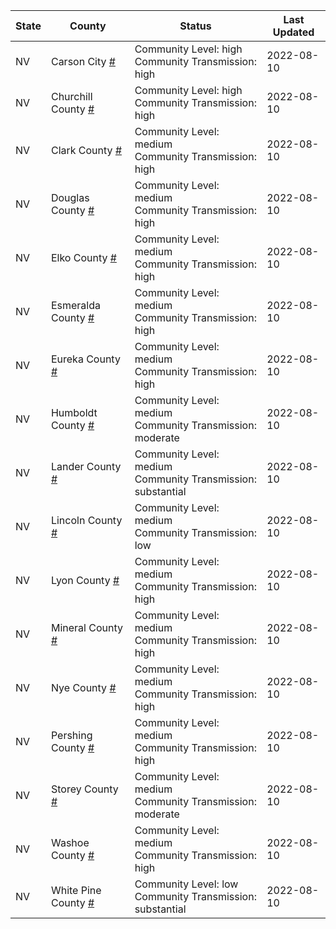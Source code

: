 State | County | Status | Last Updated
--- | --- | --- | --- 
NV | Carson City <a href="#carson_city">#</a> | <a name="carson_city"></a>Community Level: high<br/>Community Transmission: high | 2022-08-10
NV | Churchill County <a href="#churchill_county">#</a> | <a name="churchill_county"></a>Community Level: high<br/>Community Transmission: high | 2022-08-10
NV | Clark County <a href="#clark_county">#</a> | <a name="clark_county"></a>Community Level: medium<br/>Community Transmission: high | 2022-08-10
NV | Douglas County <a href="#douglas_county">#</a> | <a name="douglas_county"></a>Community Level: medium<br/>Community Transmission: high | 2022-08-10
NV | Elko County <a href="#elko_county">#</a> | <a name="elko_county"></a>Community Level: medium<br/>Community Transmission: high | 2022-08-10
NV | Esmeralda County <a href="#esmeralda_county">#</a> | <a name="esmeralda_county"></a>Community Level: medium<br/>Community Transmission: high | 2022-08-10
NV | Eureka County <a href="#eureka_county">#</a> | <a name="eureka_county"></a>Community Level: medium<br/>Community Transmission: high | 2022-08-10
NV | Humboldt County <a href="#humboldt_county">#</a> | <a name="humboldt_county"></a>Community Level: medium<br/>Community Transmission: moderate | 2022-08-10
NV | Lander County <a href="#lander_county">#</a> | <a name="lander_county"></a>Community Level: medium<br/>Community Transmission: substantial | 2022-08-10
NV | Lincoln County <a href="#lincoln_county">#</a> | <a name="lincoln_county"></a>Community Level: medium<br/>Community Transmission: low | 2022-08-10
NV | Lyon County <a href="#lyon_county">#</a> | <a name="lyon_county"></a>Community Level: medium<br/>Community Transmission: high | 2022-08-10
NV | Mineral County <a href="#mineral_county">#</a> | <a name="mineral_county"></a>Community Level: medium<br/>Community Transmission: high | 2022-08-10
NV | Nye County <a href="#nye_county">#</a> | <a name="nye_county"></a>Community Level: medium<br/>Community Transmission: high | 2022-08-10
NV | Pershing County <a href="#pershing_county">#</a> | <a name="pershing_county"></a>Community Level: medium<br/>Community Transmission: high | 2022-08-10
NV | Storey County <a href="#storey_county">#</a> | <a name="storey_county"></a>Community Level: medium<br/>Community Transmission: moderate | 2022-08-10
NV | Washoe County <a href="#washoe_county">#</a> | <a name="washoe_county"></a>Community Level: medium<br/>Community Transmission: high | 2022-08-10
NV | White Pine County <a href="#white_pine_county">#</a> | <a name="white_pine_county"></a>Community Level: low<br/>Community Transmission: substantial | 2022-08-10
